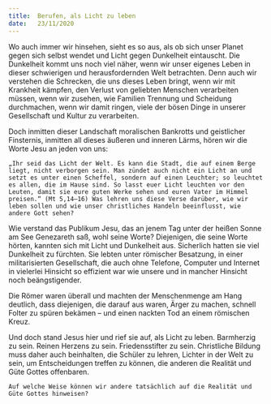 ```yaml
---
title:  Berufen, als Licht zu leben
date:   23/11/2020
---
```


Wo auch immer wir hinsehen, sieht es so aus, als ob sich unser Planet gegen sich selbst wendet und Licht gegen Dunkelheit eintauscht. Die Dunkelheit kommt uns noch viel näher, wenn wir unser eigenes Leben in dieser schwierigen und herausfordernden Welt betrachten. Denn auch wir verstehen die Schrecken, die uns dieses Leben bringt, wenn wir mit Krankheit kämpfen, den Verlust von geliebten Menschen verarbeiten müssen, wenn wir zusehen, wie Familien Trennung und Scheidung durchmachen, wenn wir damit ringen, viele der bösen Dinge in unserer Gesellschaft und Kultur zu verarbeiten.

Doch inmitten dieser Landschaft moralischen Bankrotts und geistlicher Finsternis, inmitten all dieses äußeren und inneren Lärms, hören wir die Worte Jesu an jeden von uns:

`„Ihr seid das Licht der Welt. Es kann die Stadt, die auf einem Berge liegt, nicht verborgen sein. Man zündet auch nicht ein Licht an und setzt es unter einen Scheffel, sondern auf einen Leuchter; so leuchtet es allen, die im Hause sind. So lasst euer Licht leuchten vor den Leuten, damit sie eure guten Werke sehen und euren Vater im Himmel preisen.“ (Mt 5,14–16) Was lehren uns diese Verse darüber, wie wir leben sollen und wie unser christliches Handeln beeinflusst, wie andere Gott sehen?`

Wie verstand das Publikum Jesu, das an jenem Tag unter der heißen Sonne am See Genezareth saß, wohl seine Worte? Diejenigen, die seine Worte hörten, kannten sich mit Licht und Dunkelheit aus. Sicherlich hatten sie viel Dunkelheit zu fürchten. Sie lebten unter römischer Besatzung, in einer militarisierten Gesellschaft, die auch ohne Telefone, Computer und Internet in vielerlei Hinsicht so effizient war wie unsere und in mancher Hinsicht noch beängstigender.

Die Römer waren überall und machten der Menschenmenge am Hang deutlich, dass diejenigen, die darauf aus waren, Ärger zu machen, schnell Folter zu spüren bekämen – und einen nackten Tod an einem römischen Kreuz.

Und doch stand Jesus hier und rief sie auf, als Licht zu leben. Barmherzig zu sein. Reinen Herzens zu sein. Friedensstifter zu sein. Christliche Bildung muss daher auch beinhalten, die Schüler zu lehren, Lichter in der Welt zu sein, um Entscheidungen treffen zu können, die anderen die Realität und Güte Gottes offenbaren.

`Auf welche Weise können wir andere tatsächlich auf die Realität und Güte Gottes hinweisen?`